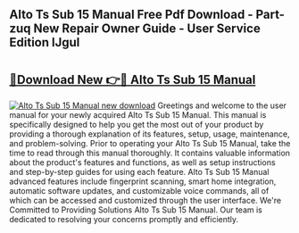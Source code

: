 ## Alto Ts Sub 15 Manual Free Pdf Download - Part-zuq New Repair Owner Guide - User Service Edition lJgul

# <h2><a href="http://bc35459.oget.top/?id=Alto+Ts+Sub+15+Manual">🔗Download New 👉🔴 Alto Ts Sub 15 Manual</a></h2>

[![Alto Ts Sub 15 Manual new download](https://i.imgur.com/5g1atiW.png)](http://bc35459.oget.top/?id=Alto+Ts+Sub+15+Manual)
Greetings and welcome to the user manual for your newly acquired Alto Ts Sub 15 Manual. This manual is specifically designed to help you get the most out of your product by providing a thorough explanation of its features, setup, usage, maintenance, and problem-solving. Prior to operating your Alto Ts Sub 15 Manual, take the time to read through this manual thoroughly. It contains valuable information about the product's features and functions, as well as setup instructions and step-by-step guides for using each feature. Alto Ts Sub 15 Manual advanced features include fingerprint scanning, smart home integration, automatic software updates, and customizable voice commands, all of which can be accessed and customized through the user interface. We're Committed to Providing Solutions Alto Ts Sub 15 Manual. Our team is dedicated to resolving your concerns promptly and efficiently.
